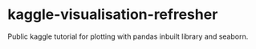 # kaggle-visualisation-refresher
Public kaggle tutorial for plotting with pandas inbuilt library and seaborn.
